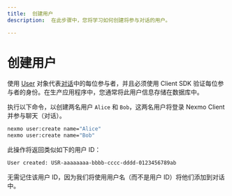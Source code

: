 ```yaml
---
title:  创建用户
description:  在此步骤中，您将学习如何创建将参与对话的用户。

---
```


创建用户
====

使用 [User](/conversation/concepts/user) 对象代表[对话](/conversation/concepts/conversation)中的每位参与者，并且必须使用 Client SDK 验证每位参与者的身份。在生产应用程序中，您通常将此用户信息存储在数据库中。

执行以下命令，以创建两名用户 `Alice` 和 `Bob`，这两名用户将登录 Nexmo Client 并参与聊天（对话）。

```bash
nexmo user:create name="Alice"
nexmo user:create name="Bob"
```

此操作将返回类似如下的用户 ID：

```sh
User created: USR-aaaaaaaa-bbbb-cccc-dddd-0123456789ab
```

无需记住该用户 ID，因为我们将使用用户名（而不是用户 ID）将他们添加到对话中。

